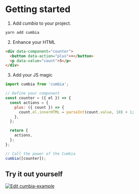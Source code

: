 # Getting started

1. Add _cumbia_ to your project.

```bash
yarn add cumbia
```

2. Enhance your HTML

```html
<div data-component="counter">
  <button data-action="plus">+</button>
  <p data-value="count">5</p>
</div>
```

3. Add your JS magic

```javascript
import cumbia from 'cumbia';

// Define your component
const counter = ({ el }) => {
  const actions = {
    plus: ({ count }) => {
      count.el.innerHTML = parseInt(count.value, 10) + 1;
    },
  };

  return {
    actions,
  };
};

// Call the power of the Cumbia
cumbia([counter]);
```

## Try it out yourself

[![Edit cumbia-example](https://codesandbox.io/static/img/play-codesandbox.svg)](https://codesandbox.io/s/cumbia-example-501gu?fontsize=14&hidenavigation=1&theme=dark)

